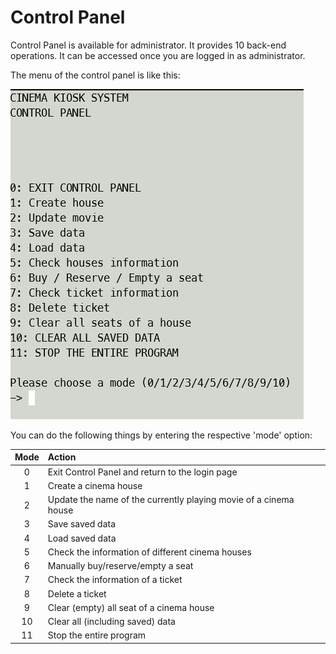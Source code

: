 # Control Panel

Control Panel is available for administrator. It provides 10 back-end operations.
It can be accessed once you are logged in as administrator.

The menu of the control panel is like this:

![Screenshot of the Control Panel Menu](../images/docs/control_panel_menu.png)

You can do the following things by entering the respective 'mode' option:

| Mode | Action                                                           |
|:----:|:-----------------------------------------------------------------|
|  0   | Exit Control Panel and return to the login page                  |
|  1   | Create a cinema house                                            |
|  2   | Update the name of the currently playing movie of a cinema house |
|  3   | Save saved data                                                  |
|  4   | Load saved data                                                  |
|  5   | Check the information of different cinema houses                 |
|  6   | Manually buy/reserve/empty a seat                                |
|  7   | Check the information of a ticket                                |
|  8   | Delete a ticket                                                  |
|  9   | Clear (empty) all seat of a cinema house                         |
|  10  | Clear all (including saved) data                                 |
|  11  | Stop the entire program                                          |

